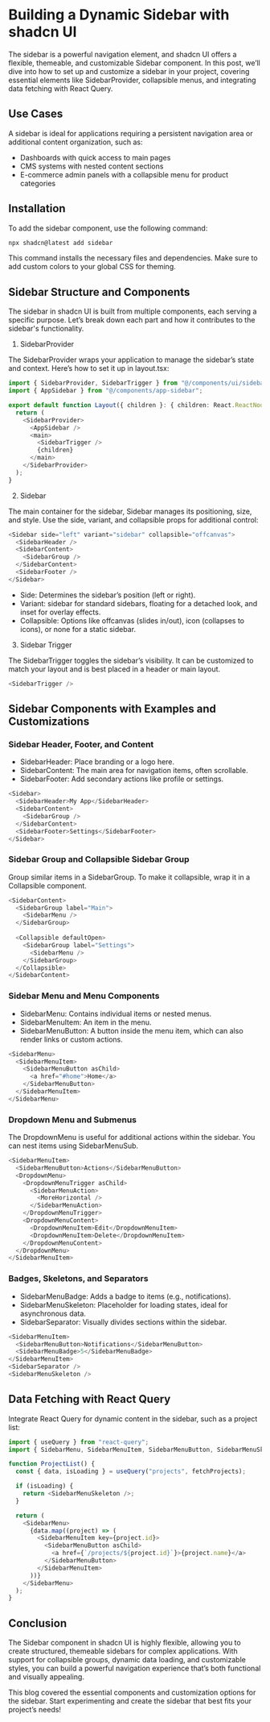 # Building a Dynamic Sidebar with shadcn UI

The sidebar is a powerful navigation element, and shadcn UI offers a flexible, themeable, and customizable Sidebar component. In this post, we’ll dive into how to set up and customize a sidebar in your project, covering essential elements like SidebarProvider, collapsible menus, and integrating data fetching with React Query.

## Use Cases

A sidebar is ideal for applications requiring a persistent navigation area or additional content organization, such as:

- Dashboards with quick access to main pages
- CMS systems with nested content sections
- E-commerce admin panels with a collapsible menu for product categories

## Installation

To add the sidebar component, use the following command:

```bash
npx shadcn@latest add sidebar
```

This command installs the necessary files and dependencies. Make sure to add custom colors to your global CSS for theming.

## Sidebar Structure and Components

The sidebar in shadcn UI is built from multiple components, each serving a specific purpose. Let’s break down each part and how it contributes to the sidebar's functionality.

1. SidebarProvider

The SidebarProvider wraps your application to manage the sidebar’s state and context. Here’s how to set it up in layout.tsx:

```typescript
import { SidebarProvider, SidebarTrigger } from "@/components/ui/sidebar";
import { AppSidebar } from "@/components/app-sidebar";

export default function Layout({ children }: { children: React.ReactNode }) {
  return (
    <SidebarProvider>
      <AppSidebar />
      <main>
        <SidebarTrigger />
        {children}
      </main>
    </SidebarProvider>
  );
}
```

2. Sidebar

The main container for the sidebar, Sidebar manages its positioning, size, and style. Use the side, variant, and collapsible props for additional control:

```typescript
<Sidebar side="left" variant="sidebar" collapsible="offcanvas">
  <SidebarHeader />
  <SidebarContent>
    <SidebarGroup />
  </SidebarContent>
  <SidebarFooter />
</Sidebar>
```

- Side: Determines the sidebar’s position (left or right).
- Variant: sidebar for standard sidebars, floating for a detached look, and inset for overlay effects.
- Collapsible: Options like offcanvas (slides in/out), icon (collapses to icons), or none for a static sidebar.

3. Sidebar Trigger

The SidebarTrigger toggles the sidebar’s visibility. It can be customized to match your layout and is best placed in a header or main layout.

```typescript
<SidebarTrigger />
```

## Sidebar Components with Examples and Customizations

### Sidebar Header, Footer, and Content
- SidebarHeader: Place branding or a logo here.
- SidebarContent: The main area for navigation items, often scrollable.
- SidebarFooter: Add secondary actions like profile or settings.

```typescript
<Sidebar>
  <SidebarHeader>My App</SidebarHeader>
  <SidebarContent>
    <SidebarGroup />
  </SidebarContent>
  <SidebarFooter>Settings</SidebarFooter>
</Sidebar>
```

### Sidebar Group and Collapsible Sidebar Group

Group similar items in a SidebarGroup. To make it collapsible, wrap it in a Collapsible component.

```typescript
<SidebarContent>
  <SidebarGroup label="Main">
    <SidebarMenu />
  </SidebarGroup>
  
  <Collapsible defaultOpen>
    <SidebarGroup label="Settings">
      <SidebarMenu />
    </SidebarGroup>
  </Collapsible>
</SidebarContent>
```

### Sidebar Menu and Menu Components

- SidebarMenu: Contains individual items or nested menus.
- SidebarMenuItem: An item in the menu.
- SidebarMenuButton: A button inside the menu item, which can also render links or custom actions.

```typescript
<SidebarMenu>
  <SidebarMenuItem>
    <SidebarMenuButton asChild>
      <a href="#home">Home</a>
    </SidebarMenuButton>
  </SidebarMenuItem>
</SidebarMenu>
```

### Dropdown Menu and Submenus

The DropdownMenu is useful for additional actions within the sidebar. You can nest items using SidebarMenuSub.

```typescript
<SidebarMenuItem>
  <SidebarMenuButton>Actions</SidebarMenuButton>
  <DropdownMenu>
    <DropdownMenuTrigger asChild>
      <SidebarMenuAction>
        <MoreHorizontal />
      </SidebarMenuAction>
    </DropdownMenuTrigger>
    <DropdownMenuContent>
      <DropdownMenuItem>Edit</DropdownMenuItem>
      <DropdownMenuItem>Delete</DropdownMenuItem>
    </DropdownMenuContent>
  </DropdownMenu>
</SidebarMenuItem>
```

### Badges, Skeletons, and Separators

- SidebarMenuBadge: Adds a badge to items (e.g., notifications).
- SidebarMenuSkeleton: Placeholder for loading states, ideal for asynchronous data.
- SidebarSeparator: Visually divides sections within the sidebar.

```typescript
<SidebarMenuItem>
  <SidebarMenuButton>Notifications</SidebarMenuButton>
  <SidebarMenuBadge>5</SidebarMenuBadge>
</SidebarMenuItem>
<SidebarSeparator />
<SidebarMenuSkeleton />
```

## Data Fetching with React Query

Integrate React Query for dynamic content in the sidebar, such as a project list:

```typescript
import { useQuery } from "react-query";
import { SidebarMenu, SidebarMenuItem, SidebarMenuButton, SidebarMenuSkeleton } from "@/components/ui/sidebar";

function ProjectList() {
  const { data, isLoading } = useQuery("projects", fetchProjects);

  if (isLoading) {
    return <SidebarMenuSkeleton />;
  }

  return (
    <SidebarMenu>
      {data.map((project) => (
        <SidebarMenuItem key={project.id}>
          <SidebarMenuButton asChild>
            <a href={`/projects/${project.id}`}>{project.name}</a>
          </SidebarMenuButton>
        </SidebarMenuItem>
      ))}
    </SidebarMenu>
  );
}
```

## Conclusion

The Sidebar component in shadcn UI is highly flexible, allowing you to create structured, themeable sidebars for complex applications. With support for collapsible groups, dynamic data loading, and customizable styles, you can build a powerful navigation experience that’s both functional and visually appealing.

This blog covered the essential components and customization options for the sidebar. Start experimenting and create the sidebar that best fits your project’s needs!





